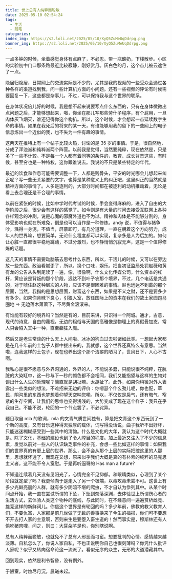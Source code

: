 ```yaml
---
title: 世上总有人纯粹而聪敏
date: 2025-05-10 02:54:24
tags:
  - 生活
  - 随笔
categories:
index_img: https://s2.loli.net/2025/05/10/XyQ5ZuMeUqDdrpg.png
banner_img: https://s2.loli.net/2025/05/10/XyQ5ZuMeUqDdrpg.png
---
```


一点多钟的时候，坐着感觉身体有点麻了，不必忍。带一瓶酸奶，下楼散步。小区的实验初中门口那条路最近比较寂静，刚好赏月。灰白色的月，这个点儿被云遮住了一点。

隐居归隐居，日常网上的交流实际是不少的，尤其是我的视频的一些受众会通过各种各样的渠道找到我，问一些计算机方面的小问题。还有一些视频的评论有时候需要回复一下，这些都是杂事儿，不过，可以保持我与这个世界的联系。

在身体状况倍儿好的时候，我是想不起来说要写点什么东西的，只有在身体微微出点问题之后，才能够想起来，嗷，你坐在那儿写那些劳什子程序，有个屁用，一旦肉体灰飞烟灭，谁还记得你这个构扒。所以，这个时候，才会想起一点延续数字生命的事情。如果在我死后的将来的某一天，有谁能够用我的留下的一些网上的电子信息炼出一个近似的我，也不失为一件有趣的事情。

这两天在推特上有一个帖子比较火热，讨论的是 35 岁的事情。于是，很自然地，分成了浑浊派和纯粹派两个阵营。以前我是觉得，当然要纯粹，现在依然是，只是多了一些不计较。不是每一个人都有着同等的条件的，教育、成长背景这些，有时候，甚至穷也是一种特权，这你跟谁说去。我说的不只是某些特定的年代。

最近的饮食和作息可能需要调整一下，人都是贱骨头，平安的时光哪会儿想起来纠正呢？写一些无关紧要的文字，也算是某种意义上的纠正吧，这里纠正的当然就是精神方面的事情了。人多是逐利的，大部分时间都在被逐利的动机推动着，无论是看上去合理还是不合理的事情。

以前在紧张的时候，比如中学时代考试的时候，手会变得麻麻的，进入了自由的大学阶段之后，很少会有这样的感觉了。如今则是有大量的时间去接受互联网上各种各样观念的冲刷，说是心魔的邪魔外道也不为过。精神和肉体是不能够分割的，身体受影响也就在所难免，倒是也可以当作是一种修炼。andy 说，不值得与猪争吵，溅得一身泥，不值当，屏蔽即可，有几分道理，一直在朝着这个方向努力，成年人的世界嘛，想要简单，无论什么程度都可以实现，复杂多是人为后加的。如何让心脏一直都很平稳地跳动，不过分激烈，也不静悄悄沉寂无声，这是一个值得修炼的话题。

这几天的事情不需要动脑筋去思考什么东西，所以，干活儿的时候，又可以在旁边放一些东西。政治看腻歪了，所以，换个口味，娱乐。把当初证监局处罚赵薇和黄有龙的公告从头到尾读了一遍，像，很像啊，什么文化传媒公司，什么资本的杠杆，黄应该是背叛的那个阶段，远达不到叶子农那个境界，不过，几个电话是共通的，对于唬住赵这种层次的人物，应该不是很困难的事情。赵也远达不到戴的那个层面，当然，我指的是思想层面，财富这个东西，如果是不义之财，还不是要多少有多少。如果你肯昧下良心，引狼入室，放任国际上的资本在我们的故土家园跑马圈地 => 无边落木萧萧下，不尽黄金滚滚来。

有谁能有较好的境界吗？当然是有的，目前来讲，只识得一个阿城。通才，古意，现代的诗意，自由的蔑视，无边的粗俗与天国的高雅像是物理上的真假叠加态，常人只会陷入其中一种，直至癫狂入魔。

然后又是老生常谈的什么天上人间啦、冰冰的狗血过去啦诸如此类。一想起大家都是在几十年前的土包子人群中拔出来的，我就想，这个世界还真特么有意思。当然啦，连我这样的土包子，现在也养出这个那个洁癖的陋习了，世风日下，人心不古啊。

我私心是很不愿意与外界沟通的，外界的人，不能说多蠢，只能说很不纯粹，在肮脏的大染缸中，这一秒与下一秒的颜色都不会相同，我们又能指望与这样的生物对谈出什么人生的哲理呢？简直就是胡扯嘛。太胡扯了。此外，如果你稍微对外人表露出一些类似的想法，不难招来无边的评价：你嘚瑟个什么劲儿呢，你也配，草民，阴沟里的东西也梦想着仰望天空呐您嘞。所以，不仅仅是戾气，还有晦气，窄紧的生存空间，让我们的思维也变得浅浅的，大势变成了现在这个样子：我只在乎我自己。不能不说，轮回的一个节点罢了，不必诧异。

题目取自 mla 的歌词，mla 的文青气质世间独有，算是把文青这个东西玩到了一个新的高度，又有音乐这种得天独厚的载体，词写得没话说，曲子我听不出好坏，只能迷迷糊糊感受到一些其中的清韵。什么是文化的大年，我认为这个时代大概就是。除了文化，基础的建设也到了令人瞠目的程度。加上最近又注入了不少的信息素，发觉以前对一些人的认识缺乏事件的补充，会想一些比如这样的事情：如果我们的世界真的有更上层的世界，那么，会不会从那个上层的实际把控这里的人那里，思想就坏透了，而现在又想，原来似乎我们大概是真的有朴素的纯粹的马克思主义者，这不能不令人宽慰。于是再听逼哥的 Has man a future?

不知道连续着几天没有见阳光了，心情完全不见抑郁。和眼睛类似，心理到了某个阶段就定型了吗？我更倾向于是走入了另一个极端，以毒攻毒未尝不可。这世上有多少光鲜亮丽的人群，就有多少阴暗不堪的爬虫，不才自认为忝列其中。从某个时间点开始，我一直在尝试所谓的下坠，下坠到奈落深渊，去体验世上所谓伤心者的生活方式，去体验人类这个物种的底线，与此同时，在不经意间一遍遍赏析雌竞、雄竞这样的新鲜词儿。你信这个世界是有轮回的吗？多少年前，佛教的教义教育人们，不要仇富，人家那是前几世做了无数的善事换来了今生的福报，你们可不要想不开去打人家的主意啊，否则来生是要堕入畜生道的！然而事实是，穆斯林还有人偷吃猪肉哩，问之，则曰：大耳朵羊是也，你别瞎说啊。

总有人纯粹而聪敏，也就免不了总有人邪恶而刁蛮。想要批判的心情、感情越来越淡薄。自私怎么了，你说人家自私，不也正说明你自己也很刻薄吗？你凭什么批评人家呢？似乎又转向宿命论这一流派了。看似无序的众生，无形的大道潜藏其中。

回到现实，依然是利令智昏，没有例外。

于陋室，时烛尽月沉，晨曦未起。
